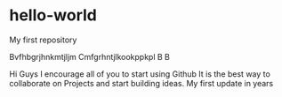 # hello-world
My first repository



Bvfhbgrjhnkmtjljm
Cmfgrhntjlkookppkpl
B
B

Hi Guys
I encourage all of you to start using Github
It is the best way to collaborate on Projects and start building ideas.
My first update in years
